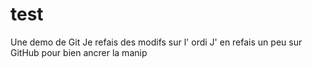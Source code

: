 # test
Une demo de Git
Je refais des modifs sur l' ordi
J' en refais un peu sur GitHub pour bien ancrer la manip
